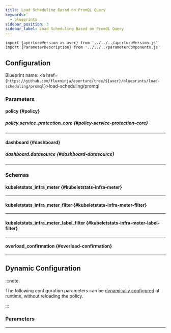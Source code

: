```yaml
---
title: Load Scheduling Based on PromQL Query
keywords:
  - blueprints
sidebar_position: 3
sidebar_label: Load Scheduling Based on PromQL Query
---
```


<!-- Configuration Marker -->

```mdx-code-block
import {apertureVersion as aver} from '../../../apertureVersion.js'
import {ParameterDescription} from '../../../parameterComponents.js'
```

## Configuration

<!-- vale off -->

Blueprint name: <a
href={`https://github.com/fluxninja/aperture/tree/${aver}/blueprints/load-scheduling/promql`}>load-scheduling/promql</a>

<!-- vale on -->

### Parameters

<!-- vale off -->

#### policy {#policy}

<!-- vale on -->

<!-- vale off -->

<a id="policy-components"></a>

<ParameterDescription
    name='policy.components'
    description='List of additional circuit components.'
    type='Array of Object (aperture.spec.v1.Component)'
    reference='../../spec#component'
    value='[]'
/>

<!-- vale on -->

<!-- vale off -->

<a id="policy-policy-name"></a>

<ParameterDescription
    name='policy.policy_name'
    description='Name of the policy.'
    type='string'
    reference=''
    value='"__REQUIRED_FIELD__"'
/>

<!-- vale on -->

<!-- vale off -->

<a id="policy-resources"></a>

<ParameterDescription
    name='policy.resources'
    description='Additional resources.'
    type='Object (aperture.spec.v1.Resources)'
    reference='../../spec#resources'
    value='{"flow_control": {"classifiers": []}}'
/>

<!-- vale on -->

<!-- vale off -->

<a id="policy-evaluation-interval"></a>

<ParameterDescription
    name='policy.evaluation_interval'
    description='The interval between successive evaluations of the Circuit.'
    type='string'
    reference=''
    value='"10s"'
/>

<!-- vale on -->

<!-- vale off -->

<a id="policy-kubeletstats-infra-meter"></a>

<ParameterDescription
    name='policy.kubeletstats_infra_meter'
    description='Infra meter for scraping Kubelet metrics.'
    type='Object (kubeletstats_infra_meter)'
    reference='#kubeletstats-infra-meter'
    value='{"agent_group": "default", "enabled": false, "filter": {}}'
/>

<!-- vale on -->

<!-- vale off -->

<a id="policy-promql-query"></a>

<ParameterDescription
    name='policy.promql_query'
    description='PromQL query.'
    type='string'
    reference=''
    value='"__REQUIRED_FIELD__"'
/>

<!-- vale on -->

<!-- vale off -->

<a id="policy-setpoint"></a>

<ParameterDescription
    name='policy.setpoint'
    description='Setpoint.'
    type='Number (double)'
    reference=''
    value='"__REQUIRED_FIELD__"'
/>

<!-- vale on -->

<!-- vale off -->

##### policy.service_protection_core {#policy-service-protection-core}

<!-- vale on -->

<!-- vale off -->

<a id="policy-service-protection-core-adaptive-load-scheduler"></a>

<ParameterDescription
    name='policy.service_protection_core.adaptive_load_scheduler'
    description='Parameters for Adaptive Load Scheduler.'
    type='Object (aperture.spec.v1.AdaptiveLoadSchedulerParameters)'
    reference='../../spec#adaptive-load-scheduler-parameters'
    value='{"alerter": {"alert_name": "Load Throttling Event"}, "gradient": {"max_gradient": 1, "min_gradient": 0.1, "slope": -1}, "load_multiplier_linear_increment": 0.025, "load_scheduler": {"selectors": [{"control_point": "__REQUIRED_FIELD__", "service": "__REQUIRED_FIELD__"}]}, "max_load_multiplier": 2}'
/>

<!-- vale on -->

<!-- vale off -->

<a id="policy-service-protection-core-dry-run"></a>

<ParameterDescription
    name='policy.service_protection_core.dry_run'
    description='Default configuration for setting dry run mode on Load Scheduler. In dry run mode, the Load Scheduler acts as a passthrough and does not throttle flows. This config can be updated at runtime without restarting the policy.'
    type='Boolean'
    reference=''
    value='false'
/>

<!-- vale on -->

<!-- vale off -->

<a id="policy-service-protection-core-overload-confirmations"></a>

<ParameterDescription
    name='policy.service_protection_core.overload_confirmations'
    description='List of overload confirmation criteria. Load scheduler can throttle flows when all of the specified overload confirmation criteria are met.'
    type='Array of Object (overload_confirmation)'
    reference='#overload-confirmation'
    value='[]'
/>

<!-- vale on -->

---

<!-- vale off -->

#### dashboard {#dashboard}

<!-- vale on -->

<!-- vale off -->

<a id="dashboard-extra-filters"></a>

<ParameterDescription
    name='dashboard.extra_filters'
    description='Additional filters to pass to each query to Grafana datasource.'
    type='Object (map[string]string)'
    reference='#map-string-string'
    value='{}'
/>

<!-- vale on -->

<!-- vale off -->

<a id="dashboard-refresh-interval"></a>

<ParameterDescription
    name='dashboard.refresh_interval'
    description='Refresh interval for dashboard panels.'
    type='string'
    reference=''
    value='"15s"'
/>

<!-- vale on -->

<!-- vale off -->

<a id="dashboard-time-from"></a>

<ParameterDescription
    name='dashboard.time_from'
    description='From time of dashboard.'
    type='string'
    reference=''
    value='"now-15m"'
/>

<!-- vale on -->

<!-- vale off -->

<a id="dashboard-time-to"></a>

<ParameterDescription
    name='dashboard.time_to'
    description='To time of dashboard.'
    type='string'
    reference=''
    value='"now"'
/>

<!-- vale on -->

<!-- vale off -->

<a id="dashboard-title"></a>

<ParameterDescription
    name='dashboard.title'
    description='Name of the main dashboard.'
    type='string'
    reference=''
    value='"Aperture Service Protection"'
/>

<!-- vale on -->

<!-- vale off -->

##### dashboard.datasource {#dashboard-datasource}

<!-- vale on -->

<!-- vale off -->

<a id="dashboard-datasource-filter-regex"></a>

<ParameterDescription
    name='dashboard.datasource.filter_regex'
    description='Datasource filter regex.'
    type='string'
    reference=''
    value='""'
/>

<!-- vale on -->

<!-- vale off -->

<a id="dashboard-datasource-name"></a>

<ParameterDescription
    name='dashboard.datasource.name'
    description='Datasource name.'
    type='string'
    reference=''
    value='"$datasource"'
/>

<!-- vale on -->

---

### Schemas

<!-- vale off -->

#### kubeletstats_infra_meter {#kubeletstats-infra-meter}

<!-- vale on -->

<!-- vale off -->

<a id="kubeletstats-infra-meter-agent-group"></a>

<ParameterDescription
    name='agent_group'
    description='Agent group to be used for the infra_meter.'
    type='string'
    reference=''
    value='"default"'
/>

<!-- vale on -->

<!-- vale off -->

<a id="kubeletstats-infra-meter-enabled"></a>

<ParameterDescription
    name='enabled'
    description='Adds infra_meter for scraping Kubelet metrics.'
    type='Boolean'
    reference=''
    value='false'
/>

<!-- vale on -->

<!-- vale off -->

<a id="kubeletstats-infra-meter-filter"></a>

<ParameterDescription
    name='filter'
    description='Filter to be applied to the infra_meter.'
    type='Object (kubeletstats_infra_meter_filter)'
    reference='#kubeletstats-infra-meter-filter'
    value='{}'
/>

<!-- vale on -->

---

<!-- vale off -->

#### kubeletstats_infra_meter_filter {#kubeletstats-infra-meter-filter}

<!-- vale on -->

<!-- vale off -->

<a id="kubeletstats-infra-meter-filter-fields"></a>

<ParameterDescription
    name='fields'
    description='Fields allows to filter pods by generic k8s fields. Supported operations are: equals, not-equals.'
    type='Array of Object (kubeletstats_infra_meter_label_filter)'
    reference='#kubeletstats-infra-meter-label-filter'
    value='[]'
/>

<!-- vale on -->

<!-- vale off -->

<a id="kubeletstats-infra-meter-filter-labels"></a>

<ParameterDescription
    name='labels'
    description='Labels allows to filter pods by generic k8s pod labels.'
    type='Array of Object (kubeletstats_infra_meter_label_filter)'
    reference='#kubeletstats-infra-meter-label-filter'
    value='[]'
/>

<!-- vale on -->

<!-- vale off -->

<a id="kubeletstats-infra-meter-filter-namespace"></a>

<ParameterDescription
    name='namespace'
    description='Namespace filters all pods by the provided namespace. All other pods are ignored.'
    type='string'
    reference=''
    value='""'
/>

<!-- vale on -->

<!-- vale off -->

<a id="kubeletstats-infra-meter-filter-node"></a>

<ParameterDescription
    name='node'
    description='Node represents a k8s node or host. If specified, any pods not running on the specified node will be ignored by the tagger.'
    type='string'
    reference=''
    value='""'
/>

<!-- vale on -->

<!-- vale off -->

<a id="kubeletstats-infra-meter-filter-node-from-env-var"></a>

<ParameterDescription
    name='node_from_env_var'
    description='odeFromEnv can be used to extract the node name from an environment variable. For example: `NODE_NAME`.'
    type='string'
    reference=''
    value='""'
/>

<!-- vale on -->

---

<!-- vale off -->

#### kubeletstats_infra_meter_label_filter {#kubeletstats-infra-meter-label-filter}

<!-- vale on -->

<!-- vale off -->

<a id="kubeletstats-infra-meter-label-filter-key"></a>

<ParameterDescription
    name='key'
    description='Key represents the key or name of the field or labels that a filter can apply on.'
    type='string'
    reference=''
    value='"__REQUIRED_FIELD__"'
/>

<!-- vale on -->

<!-- vale off -->

<a id="kubeletstats-infra-meter-label-filter-op"></a>

<ParameterDescription
    name='op'
    description='Op represents the filter operation to apply on the given Key: Value pair. The supported operations are: equals, not-equals, exists, does-not-exist.'
    type='string'
    reference=''
    value='"__REQUIRED_FIELD__"'
/>

<!-- vale on -->

<!-- vale off -->

<a id="kubeletstats-infra-meter-label-filter-value"></a>

<ParameterDescription
    name='value'
    description='Value represents the value associated with the key that a filter operation specified by the `Op` field applies on.'
    type='string'
    reference=''
    value='"__REQUIRED_FIELD__"'
/>

<!-- vale on -->

---

<!-- vale off -->

#### overload_confirmation {#overload-confirmation}

<!-- vale on -->

<!-- vale off -->

<a id="overload-confirmation-operator"></a>

<ParameterDescription
    name='operator'
    description='The operator for the overload confirmation criteria. oneof: `gt | lt | gte | lte | eq | neq`'
    type='string'
    reference=''
    value='null'
/>

<!-- vale on -->

<!-- vale off -->

<a id="overload-confirmation-query-string"></a>

<ParameterDescription
    name='query_string'
    description='The Prometheus query to be run. Must return a scalar or a vector with a single element.'
    type='string'
    reference=''
    value='null'
/>

<!-- vale on -->

<!-- vale off -->

<a id="overload-confirmation-threshold"></a>

<ParameterDescription
    name='threshold'
    description='The threshold for the overload confirmation criteria.'
    type='Number (double)'
    reference=''
    value='null'
/>

<!-- vale on -->

---

## Dynamic Configuration

:::note

The following configuration parameters can be
[dynamically configured](/reference/aperturectl/apply/dynamic-config/dynamic-config.md)
at runtime, without reloading the policy.

:::

### Parameters

<!-- vale off -->

<a id="dry-run"></a>

<ParameterDescription
    name='dry_run'
    description='Dynamic configuration for setting dry run mode at runtime without restarting this policy. In dry run mode the scheduler acts as pass through to all flow and does not queue flows. It is useful for observing the behavior of load scheduler without disrupting any real traffic.'
    type='Boolean'
    reference=''
    value='"__REQUIRED_FIELD__"'
/>

<!-- vale on -->

---
